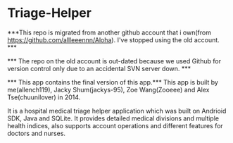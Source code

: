 # Triage-Helper

***This repo is migrated from another github account that i own(from https://github.com/allleeennn/Aloha). I've stopped using the old account. ***

*** The repo on the old account is out-dated because we used Github for version control only due to an accidental SVN server down. ***

*** This app contains the final version of this app.***
This app is built by me(allench119), Jacky Shum(jackys-95), Zoe Wang(Zooeee) and Alex Tse(chuunilover) in 2014.

It is a hospital medical triage helper application which was built on Andrioid SDK, Java and SQLite.
It provides detailed medical divisions and multiple health indices, also supports account operations and different features for doctors and nurses.
